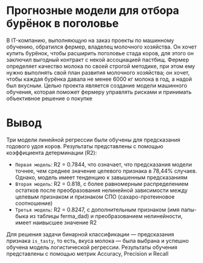 # Прогнозные модели для отбора бурёнок в поголовье
В IT-компанию, выполняющую на заказ проекты по машинному обучению, обратился фермер, владелец молочного хозяйства. Он хочет купить бурёнок, чтобы расширить поголовье стада коров, для этого он заключил выгодный контракт с некой ассоциацией пастбищ. Фермер определяет качество молока по своей строгой методике, при этом ему нужно выполнять свой план развития молочного хозяйства; он хочет, чтобы каждая бурёнка давала не менее 6000 кг молока в год, а надой был вкусным. Целью проекта является создание модели машинного обучения, которая поможет фермеру управлять рисками и принимать объективное решение о покупке

# Вывод 
Три модели линейной регрессии были обучены для предсказания годового удоя коров. Результаты представлены с помощью коэффициента детерминации (R2):
- `Первая модель`: R2 = 0.7844, что означает, что предсказания модели точнее, чем среднее значение целевого признака в 78,44% случаев. Однако, модель имеет тенденцию к завышенным предсказаниям
- `Вторая модель`: R2 = 0.818, с более равномерным распределением остатков после преобразования нелинейной зависимости между целевым признаком и признаком СПО (сахаро-протеиновое соотношение)
- `Третья модель`: R2 = 0.8247, с дополнительным признаком (имя папы-быка из таблицы ferma_dad) и преобразованием нелинейности, имеет наивысшее значение R2

Для решения задачи бинарной классификации — предсказания признака `is_tasty`, то есть, вкуса молока — была выбрана и успешно обучена модель логистической регрессии. Результаты обучения представлены с помощью метрик Accuracy, Precision и Recall

